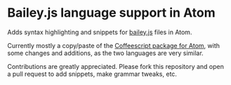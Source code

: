 # Bailey.js language support in Atom

Adds syntax highlighting and snippets for [bailey.js](http://haeric.github.io/bailey.js/) files in Atom.

Currently mostly a copy/paste of the [Coffeescript package for Atom](https://github.com/atom/language-coffee-script), with some changes and additions, as the two languages are very similar.

Contributions are greatly appreciated. Please fork this repository and open a
pull request to add snippets, make grammar tweaks, etc.
